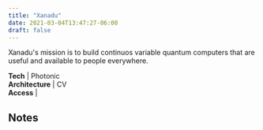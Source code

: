 ```yaml
---
title: "Xanadu"
date: 2021-03-04T13:47:27-06:00
draft: false
---
```


Xanadu's mission is to build continuos variable quantum computers that are useful and available to people everywhere.

**Tech** | Photonic  
**Architecture** | CV    
**Access** | 

<!--more-->
## Notes